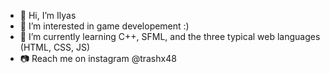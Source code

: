 - 👋 Hi, I’m Ilyas
- 👀 I’m interested in game developement :)
- 🌱 I’m currently learning C++, SFML, and the three typical web languages (HTML, CSS, JS)
- 📷 Reach me on instagram @trashx48

<!---
Ilyas-Erdogan/Ilyas-Erdogan is a ✨ special ✨ repository because its `README.md` (this file) appears on your GitHub profile.
You can click the Preview link to take a look at your changes.
--->
